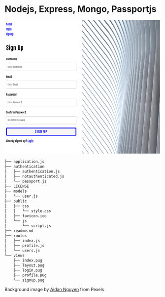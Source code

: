 # Nodejs, Express, Mongo, Passportjs

![screenshot1](public/images/screenshot1.png)

```
├── application.js
├── authentication
│   ├── authentication.js
│   ├── notauthenticated.js
│   └── passport.js
├── LICENSE
├── models
│   └── user.js
├── public
│   ├── css
│   │   └── style.css
│   ├── favicon.ico
│   └── js
│       └── script.js
├── readme.md
├── routes
│   ├── index.js
│   ├── profile.js
│   └── users.js
└── views
    ├── index.pug
    ├── layout.pug
    ├── login.pug
    ├── profile.pug
    └── signup.pug
```


Background image by [Aidan Nguyen](https://www.pexels.com/@aidan-nguyen-798328) from Pexels

